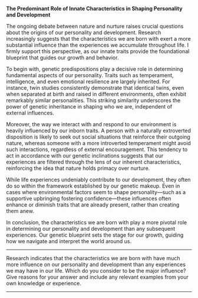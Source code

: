 **The Predominant Role of Innate Characteristics in Shaping Personality and Development**

The ongoing debate between nature and nurture raises crucial questions about the origins of our personality and development. Research increasingly suggests that the characteristics we are born with exert a more substantial influence than the experiences we accumulate throughout life. I firmly support this perspective, as our innate traits provide the foundational blueprint that guides our growth and behavior.

To begin with, genetic predispositions play a decisive role in determining fundamental aspects of our personality. Traits such as temperament, intelligence, and even emotional resilience are largely inherited. For instance, twin studies consistently demonstrate that identical twins, even when separated at birth and raised in different environments, often exhibit remarkably similar personalities. This striking similarity underscores the power of genetic inheritance in shaping who we are, independent of external influences.

Moreover, the way we interact with and respond to our environment is heavily influenced by our inborn traits. A person with a naturally extroverted disposition is likely to seek out social situations that reinforce their outgoing nature, whereas someone with a more introverted temperament might avoid such interactions, regardless of external encouragement. This tendency to act in accordance with our genetic inclinations suggests that our experiences are filtered through the lens of our inherent characteristics, reinforcing the idea that nature holds primacy over nurture.

While life experiences undeniably contribute to our development, they often do so within the framework established by our genetic makeup. Even in cases where environmental factors seem to shape personality—such as a supportive upbringing fostering confidence—these influences often enhance or diminish traits that are already present, rather than creating them anew.

In conclusion, the characteristics we are born with play a more pivotal role in determining our personality and development than any subsequent experiences. Our genetic blueprint sets the stage for our growth, guiding how we navigate and interpret the world around us.

---

Research indicates that the characteristics we are born with have much more influence on our personality and development than any experiences we may have in our life. 
Which do you consider to be the major influence? 
Give reasons for your answer and include any relevant examples from your own knowledge or experience.

---
